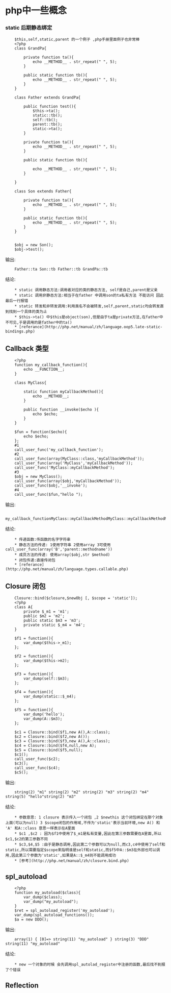# php中一些概念

### static 后期静态绑定

        $this,self,static,parent 的一个例子 ,php手册里面例子也非常棒
        <?php
        class GrandPa{
        
            private function ta(){
                echo __METHOD__ . str_repeat(" ", 5);
            }
        
            public static function tb(){
                echo __METHOD__ . str_repeat(" ", 5);
            }
        }
        
        class Father extends GrandPa{
        
            public function test(){
                $this->ta();
                static::tb();
                self::tb();
                parent::tb();
                static->ta();
            }
        
            private function ta(){
                echo __METHOD__ . str_repeat(" ", 5);
            }
        
            public static function tb(){
        
                echo __METHOD__ . str_repeat(" ", 5);
            }
        
        }
        
        class Son extends Father{
        
            private function ta(){
                echo __METHOD__ . str_repeat(" ", 5);
            }
        
            public static function tb(){
                echo __METHOD__ . str_repeat(" ", 5);
            }
        }
        
        
        $obj = new Son();
        $obj->test();

输出:

        Father::ta Son::tb Father::tb GrandPa::tb  

结论:
        
        * static 调用静态方法:调用者对应的类的静态方法, self是自己,parent是父亲
        * static 调用非静态方法:相当于在father 中调用son的ta私有方法 不能访问 因此最后一行报错
        * static 转发和非转发调用:利用类名不会被转发,self,parent,static均会转发直到找到一个具体的类为止
        * $this->ta() 中$this是object(son),但是由于ta是private方法,在father中不可见,于是调用的是father中的ta()
        * [referance](http://php.net/manual/zh/language.oop5.late-static-bindings.php)


## Callback 类型
        <?php
        function my_callback_function(){
            echo __FUNCTION__;
        }
        
        class MyClass{
        
            static function myCallbackMethod(){
                echo __METHOD__;
            }
        
            public function __invoke($echo ){
                echo $echo;
            }
        }
        
        $fun = function($echo){
            echo $echo;
        };
        #1
        call_user_func('my_callback_function');
        #2
        call_user_func(array(MyClass::class,'myCallbackMethod'));
        call_user_func(array('MyClass','myCallbackMethod'));
        call_user_func('MyClass::myCallbackMethod');
        #3
        $obj = new MyClass();
        call_user_func(array($obj,'myCallbackMethod'));
        call_user_func($obj,'__invoke');
        #4
        call_user_func($fun,"hello ");

输出:

        my_callback_functionMyClass::myCallbackMethodMyClass::myCallbackMethodMyClass::myCallbackMethodMyClass::myCallbackMethod__invokehello

结论:

        * 传递函数:传函数的名字字符串
        * 静态方法的传递: 1使用字符串 2使用array 3可使用call_user_func(array('B','parent::methodname'))
        * 成员方法的传递: 使用array($obj,str $method)
        * 闭包传递:直接传闭包
        * [referance](http://php.net/manual/zh/language.types.callable.php)


## Closure 闭包
        Closure::bind($closure,$newObj [, $scope = 'static']);
        <?php       
        class A{
            private $_m1 = 'm1';
            public $m2 = 'm2';
            public static $m3 = 'm3';
            private static $_m4 = 'm4';
        }
        
        $f1 = function(){
            var_dump($this->_m1);
        };
        
        $f2 = function(){
            var_dump($this->m2);
        };
        
        $f3 = function(){
            var_dump(self::$m3);
        };
        
        $f4 = function(){
            var_dump(static::$_m4);
        };
        
        $f5 = function(){
            var_dump('hello');
            var_dump(A::$m3);
        };
        
        $c1 = Closure::bind($f1,new A(),A::class);
        $c2 = Closure::bind($f2,new A());
        $c3 = Closure::bind($f3,new A(),A::class);
        $c4 = Closure::bind($f4,null,new A);
        $c5 = Closure::bind($f5,null);
        $c1();
        call_user_func($c2);
        $c3();
        call_user_func($c4);
        $c5();

输出:

        string(2) "m1" string(2) "m2" string(2) "m3" string(2) "m4" string(5) "hello"string(2) "m3"

结论:

        * 参数意思: 1 closure 表示传入一个闭包 ,2 $newthis 这个闭包绑定在那个对象上面(可以为null) 3 $scope闭包的作用域,不传为'static'表示当前环境,new A() 和 'A' 和A::class 意思一样表示在A里面
        * $c1 ,$c2 : 因为$f1中使用了$_m1是私有变量,因此在第三参数需要在A里面,所以$c1,$c2的第三参数不同
        * $c3,$4,$5 :由于是静态调用,因此第二个参数可以为null,而c3,c4中使用了self和static,所以需要指定$scope来指明谁是self和static,而$f5中A::$m3在外部也可以调用,因此第三个参数为'static',如果是A::$_m4则不能调用成功
        * [参考](http://php.net/manual/zh/closure.bind.php)

## spl_autoload

        <?php
        function my_autoload($class){
            var_dump($class);
            var_dump("my_autoload");
        }
        $ret = spl_autoload_register('my_autoload');
        var_dump(spl_autoload_functions());
        $a = new DDD();


输出:

        array(1) { [0]=> string(11) "my_autoload" } string(3) "DDD" string(11) "my_autoload"

结论:

        * new 一个对象的时候 会先调用spl_autolad_register中注册的函数,最后找不到报了个错误


## Reflection

